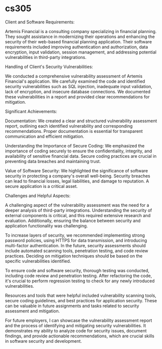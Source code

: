 # cs305
Client and Software Requirements:

Artemis Financial is a consulting company specializing in financial planning. They sought assistance in modernizing their operations and enhancing the security of their web-based financial planning application. Their software requirements included improving authentication and authorization, data encryption, input validation, session management, and addressing potential vulnerabilities in third-party integrations.

Handling of Client's Security Vulnerabilities:

We conducted a comprehensive vulnerability assessment of Artemis Financial's application. We carefully examined the code and identified security vulnerabilities such as SQL injection, inadequate input validation, lack of encryption, and insecure database connections. We documented these vulnerabilities in a report and provided clear recommendations for mitigation.

Significant Achievements:

Documentation: We created a clear and structured vulnerability assessment report, outlining each identified vulnerability and corresponding recommendations. Proper documentation is essential for transparent communication and efficient mitigation.

Understanding the Importance of Secure Coding: We emphasized the importance of coding securely to ensure the confidentiality, integrity, and availability of sensitive financial data. Secure coding practices are crucial in preventing data breaches and maintaining trust.

Value of Software Security: We highlighted the significance of software security in protecting a company's overall well-being. Security breaches can lead to financial losses, legal liabilities, and damage to reputation. A secure application is a critical asset.

Challenges and Helpful Aspects:

A challenging aspect of the vulnerability assessment was the need for a deeper analysis of third-party integrations. Understanding the security of external components is critical, and this required extensive research and evaluation. Additionally, ensuring the balance between security and application functionality was challenging.

To increase layers of security, we recommended implementing strong password policies, using HTTPS for data transmission, and introducing multi-factor authentication. In the future, security assessments should include automated scanning tools, penetration testing, and code review practices. Deciding on mitigation techniques should be based on the specific vulnerabilities identified.

To ensure code and software security, thorough testing was conducted, including code review and penetration testing. After refactoring the code, it's crucial to perform regression testing to check for any newly introduced vulnerabilities.

Resources and tools that were helpful included vulnerability scanning tools, secure coding guidelines, and best practices for application security. These can be valuable in future assignments and tasks related to security assessment and mitigation.

For future employers, I can showcase the vulnerability assessment report and the process of identifying and mitigating security vulnerabilities. It demonstrates my ability to analyze code for security issues, document findings, and provide actionable recommendations, which are crucial skills in software security and development.
